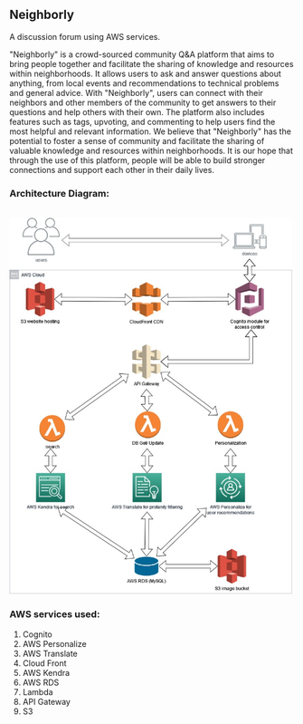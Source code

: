 ## Neighborly
A discussion forum using AWS services.

"Neighborly" is a crowd-sourced community Q&A platform that aims to bring people together and facilitate the sharing of knowledge and resources within neighborhoods. It allows users to ask and answer questions about anything, from local events and recommendations to technical problems and general advice.
With "Neighborly", users can connect with their neighbors and other members of the community to get answers to their questions and help others with their own. The platform also includes features such as tags, upvoting, and commenting to help users find the most helpful and relevant information.
We believe that "Neighborly" has the potential to foster a sense of community and facilitate the sharing of valuable knowledge and resources within neighborhoods. It is our hope that through the use of this platform, people will be able to build stronger connections and support each other in their daily lives.



 ### Architecture Diagram:
<br><img src = "https://github.com/naveentata/Neighborly/blob/main/archDiag.jpeg" width = "500">

### AWS services used:
1. Cognito
2. AWS Personalize
3. AWS Translate
4. Cloud Front
5. AWS Kendra
6. AWS RDS
7. Lambda
8. API Gateway
9. S3
